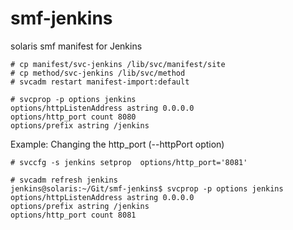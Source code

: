 # smf-jenkins
solaris smf manifest for Jenkins

```
# cp manifest/svc-jenkins /lib/svc/manifest/site
# cp method/svc-jenkins /lib/svc/method
# svcadm restart manifest-import:default
```

```
# svcprop -p options jenkins
options/httpListenAddress astring 0.0.0.0
options/http_port count 8080
options/prefix astring /jenkins
```


Example: Changing the http_port (--httpPort option)
```
# svccfg -s jenkins setprop  options/http_port='8081'

# svcadm refresh jenkins
jenkins@solaris:~/Git/smf-jenkins$ svcprop -p options jenkins
options/httpListenAddress astring 0.0.0.0
options/prefix astring /jenkins
options/http_port count 8081
```
